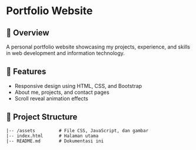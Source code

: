 # Portfolio Website

## 🚀 Overview
A personal portfolio website showcasing my projects, experience, and skills in web development and information technology.

## 📌 Features
- Responsive design using HTML, CSS, and Bootstrap  
- About me, projects, and contact pages  
- Scroll reveal animation effects  

## 📂 Project Structure
```
|-- /assets         # File CSS, JavaScript, dan gambar
|-- index.html      # Halaman utama
|-- README.md       # Dokumentasi ini
```

